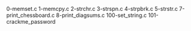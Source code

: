 0-memset.c 
1-memcpy.c 
2-strchr.c 
3-strspn.c 
4-strpbrk.c 
5-strstr.c 
7-print_chessboard.c 
8-print_diagsums.c 
100-set_string.c 
101-crackme_password
